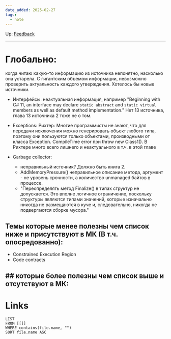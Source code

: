 ```yaml
---
date_added: 2025-02-27
tags:
  - note
---
```

Up: [Feedback](Feedback.md)
___
# Глобально: 
когда читаю какую-то информацию из источника непонятно, насколько она устарела. С гигантским объемом информации, невозможно проверить актуальность каждого утверждения. Хотелось бы новые источники. 


- Интерфейсы: неактуальная информация, например "Beginning with C# 11, an interface may declare `static abstract` and `static virtual` members as well as default method implementation." Нет 13 источника, глава 13 источника 2 тоже не о том.

- Exceptions: Рихтер: Многие программисты не знают, что для передачи исключения можно генерировать объект любого типа, поэтому они пользуются только объектами, производными от класса Exception. CompileTime error при throw new Class1(). В Рихтере много всего лишнего и неактуального в т.ч. в этой главе
- Garbage collector: 
	- неправильный источник? Должно быть книга 2. 
	- AddMemoryPressure() неправильное описание метода, аргумент - не уровень срочности, а количество unmanaged байтов в процессе.
	- "Переопределять метод Finalize() в типах структур не допускается. Это вполне логичное ограничение, поскольку структуры являются типами значений, которые изначально никогда не размещаются в куче и, следовательно, никогда не подвергаются сборке мусора."

## Темы которые менее полезны чем список ниже и присутствуют в МК (В т.ч. опосредованно):
- Constrained Execution Region
- Code contracts

## ## которые более полезны чем список выше и отсутствуют в МК:
# Links
```dataview
LIST
FROM [[]]
WHERE contains(file.name, "")
SORT file.name ASC
```
